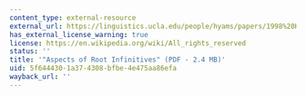 ```yaml
---
content_type: external-resource
external_url: https://linguistics.ucla.edu/people/hyams/papers/1998%20Hoekstra%20and%20Hyams%20Lingua.pdf
has_external_license_warning: true
license: https://en.wikipedia.org/wiki/All_rights_reserved
status: ''
title: '"Aspects of Root Infinitives" (PDF - 2.4 MB)'
uid: 5f644430-1a37-4308-bfbe-4e475aa86efa
wayback_url: ''
---
```


